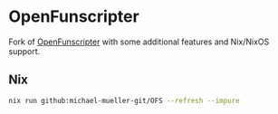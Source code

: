 # OpenFunscripter

Fork of [OpenFunscripter](https://github.com/OpenFunscripter/OFS) with some additional features and Nix/NixOS support.

## Nix

```sh
nix run github:michael-mueller-git/OFS --refresh --impure
```
